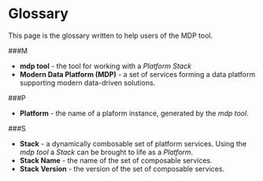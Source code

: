 # Glossary

This page is the glossary written to help users of the MDP tool. 

###M

* **mdp tool** - the tool for working with a _Platform Stack_
* **Modern Data Platform (MDP)** - a set of services forming a data platform supporting modern data-driven solutions. 

###P

* **Platform** - the name of a plaform instance, generated by the _mdp tool_.

###S

* **Stack** - a dynamically combosable set of platform services. Using the _mdp tool_ a _Stack_ can be brought to life as a _Platform_. 
* **Stack Name** - the name of the set of composable services. 
* **Stack Version** - the version of the set of composable services.
